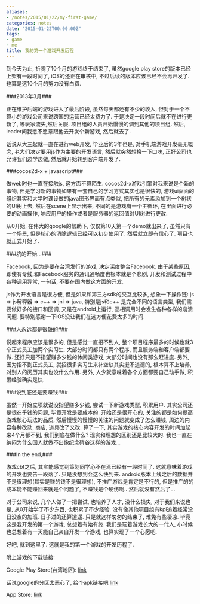 ```yaml
---
aliases:
- /notes/2015/01/22/my-first-game/
categories: notes
date: "2015-01-22T00:00:00Z"
tags:
- game
- me
title: 我的第一个游戏开发历程
---
```

到今天为止, 折腾了10个月的游戏终于结束了, 虽然google play store的版本已经上架有一段时间了, iOS的还正在审核中, 不过后续的版本应该已经不会再开发了. 也算是这10个月的努力没有白费.


###2013年3月###

正在维护后端的游戏进入了最后阶段, 虽然每天都还有不少的收入, 但对于一个不算小的游戏公司来说跨国的运营已经太费力了. 于是决定一段时间后就不在进行更新了, 等玩家流失,然后关服. 项目组的人员开始慢慢的调到其他的项目组. 然后, leader问我愿不愿意跟他去开发个新游戏, 然后就去了.

话说从大三起就一直在进行web开发, 毕业后的3年也是, 对手机端游戏开发毫无概念, 老大们决定要用js作为主要的开发语言, 然后就突然想换一下口味, 正好公司也允许我们边学边做, 然后就开始转到客户端开发了.


###cocos2d-x + javascript###

做web时也一直在接触js, 这方面不算陌生. cocos2d-x游戏引擎对我来说是个新的事物, 但是学习新的事物如果有一套自己的学习方式其实也是很快的, 游戏ui画面的组织其实和大学时课设做的java图形界面有点类似, 把所有的元素添加到一个树状的UI树上去, 然后在scene上显示出来, 不同的是游戏有一个主循环, 在里面进行必要的动画操作, 响应用户的操作或者是服务器的返回值对UI树进行更改. 

从0开始, 在伟大的google的帮助下, 仅仅第10天第一个demo就出来了, 虽然只有一个场景, 但是核心的消除逻辑已经可以初步使用了. 然后就立即有信心了. 项目也就正式开始了.


###坑的开始…###

Facebook, 因为是要在台湾发行的游戏, 决定深度整合Facebook. 由于某些原因, 即使有专线,和Facebook服务的通讯通畅度也根本就是个悲剧, 开发和测试过程中各种调用异常, 一句话, 不要在国内做这方面的开发.

js作为开发语言是很方便, 但是如果和第三方sdk的交互比较多, 想象一下操作链: js => js解释器 => c++ => jni => java, 特别是js和c++ 是完全不同的语言类型, 我们需要做好多的接口和回调, 又是在android上运行, 互相调用时会发生各种各样的崩溃问题. 要特别感谢一下iOS没让我们在这方便花费太多的时间.


###人永远都是很缺的###

说起来程序应该是很多的, 但是感觉一直招不到人, 整个项目程序最多的时候也就3个正式员工加两个实习生. 大部分时间都只有两个程序, 而且服务端和客户端都要做. 还好只是不指望赚多少钱的休闲类游戏, 大部分时间也没有那么赶进度. 另外, 因为招不到正式员工, 就招很多实习生来补空缺其实挺不道德的, 根本算不上培养, 对别人的阅历其实也没什么作用. 另外, 人少就意味着各个方面都要自己动手做, 积累经验确实是快.


###说到底还是要赚钱###

虽然一开始立项就说没指望赚多少钱, 尝试一下新游戏类型, 积累用户. 其实公司还是很在乎钱的问题, 毕竟开发是要成本的. 开始还是很开心的, 关注的都是如何提高游戏核心玩法的品质, 然后慢慢的慢慢的关注的问题就变成了怎么赚钱, 周边的内容各种改动, 商店, 道具改了又改. 算了一下, 其实游戏的核心内容开发的时间加起来4个月都不到, 我们到底在做什么? 现实和理想的区别还是比较大的. 我也一直在纳闷为什么国人就做不出像纪念碑谷这样的游戏…


###In the end,###

游戏cbt之后, 其实能感觉到策划同学心不在焉已经有一段时间了. 这就意味着游戏的开发也要告一段落了. 只是没想到会这么快到来. android版本上线之后的数据并不是很理想(其实是赚的钱不是很理想), 不推广游戏是肯定是不行的, 但是推广的的成本能不能赚回来就是个问题了, 不赚钱是个硬伤啊.. 然后就没有然后了...


对于公司来说, 几个人做了一把尝试, 也培养了人才, 没什么损失, 对于我们来说也是, 从0开始学了不少东西, 也积累了不少经验. 没有像其他项目组有kpi追着经常没日没夜的加班. 日子过的还算逍遥. 只是就这样匆匆的结束了, 难免有些凄凉. 毕竟这是我开发的第一个游戏, 总想着有始有终. 我们是玩着游戏长大的一代人, 小时候也总想着有一天能自己亲自开发一个游戏, 也算实现了一个心愿吧.


好吧, 就到这里了. 这就是我的第一个游戏的开发历程了.


附上游戏的下载链接:

Google Play Store(台湾地区): [link](https://play.google.com/store/apps/details?id=tw.mobage.g22000019)

话说google的分区太恶心了, 给个apk链接吧 [link](http://pan.baidu.com/s/1mgzbOqG)

App Store: [link](https://itunes.apple.com/tw/app/yi-qi-fa/id907047131?l=zh&ls=1&mt=8)

